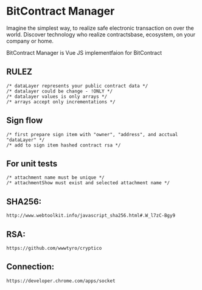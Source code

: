# BitContract Manager
	
Imagine the simplest way, to realize safe electronic transaction on over the world.
Discover technology who realize contractsbase, ecosystem, on your company or home.

BitContract Manager is Vue JS implementfaion for BitContract

## RULEZ

	/* dataLayer represents your public contract data */
	/* datalayer could be change - !ONLY */
	/* datalayer values is only arrays */
	/* arrays accept only incrementations */
	
## Sign flow

	/* first prepare sign item with "owner", "address", and acctual "dataLayer" */
	/* add to sign item hashed contract rsa */

## For unit tests

	/* attachment name must be unique */ 
	/* attachmentShow must exist and selected attachment name */ 

## SHA256:

	http://www.webtoolkit.info/javascript_sha256.html#.W_l7zC-Bgy9

## RSA:

	https://github.com/wwwtyro/cryptico

## Connection:
	
	https://developer.chrome.com/apps/socket


